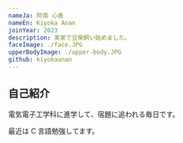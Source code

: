 ```yaml
---
nameJa: 阿南 心香
nameEn: Kiyoka Anan
joinYear: 2023
description: 実家で豆柴飼い始めました。
faceImage: ./face.JPG
upperBodyImage: ./upper-body.JPG
github: kiyokaanan
---
```


## 自己紹介

電気電子工学科に進学して、宿題に追われる毎日です。

最近は C 言語勉強してます。
